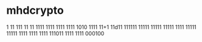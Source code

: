 
# mhdcrypto
1
11
111
11
11
1111
1111
1111
1111
1010
1111
11+1
11d11
111111
11111
11111
11111
1111
11111
11111
1111
1111
1111
111011
1111
1111
000100
